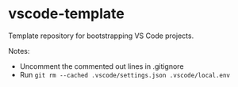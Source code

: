 # vscode-template

Template repository for bootstrapping VS Code projects.

Notes:
- Uncomment the commented out lines in .gitignore
- Run `git rm --cached .vscode/settings.json .vscode/local.env`
